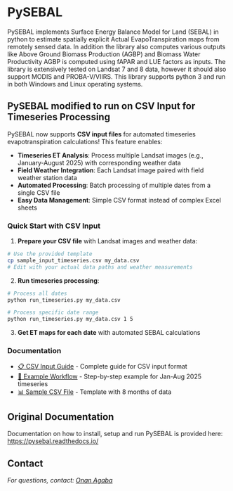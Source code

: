 # PySEBAL

PySEBAL implements Surface Energy Balance Model for Land (SEBAL) in python to estimate spatially explicit Actual EvapoTranspiration maps from remotely sensed data. In addition the library also computes various outputs like Above Ground Biomass Production (AGBP) and Biomass Water Productivity AGBP is computed using fAPAR and LUE factors as inputs. The library is extensively tested on Landsat 7 and 8 data, however it should also support MODIS and PROBA-V/VIIRS. This library supports python 3 and run in both Windows and Linux operating systems.

## PySEBAL modified to run on CSV Input for Timeseries Processing

PySEBAL now supports **CSV input files** for automated timeseries evapotranspiration calculations! This feature enables:

- **Timeseries ET Analysis**: Process multiple Landsat images (e.g., January-August 2025) with corresponding weather data
- **Field Weather Integration**: Each Landsat image paired with field weather station data  
- **Automated Processing**: Batch processing of multiple dates from a single CSV file
- **Easy Data Management**: Simple CSV format instead of complex Excel sheets

### Quick Start with CSV Input

1. **Prepare your CSV file** with Landsat images and weather data:
```bash 
# Use the provided template
cp sample_input_timeseries.csv my_data.csv
# Edit with your actual data paths and weather measurements
```

2. **Run timeseries processing**:
```bash
# Process all dates
python run_timeseries.py my_data.csv

# Process specific date range  
python run_timeseries.py my_data.csv 1 5
```

3. **Get ET maps for each date** with automated SEBAL calculations

### Documentation

- [📋 CSV Input Guide](CSV_INPUT_GUIDE.md) - Complete guide for CSV input format
- [🚀 Example Workflow](EXAMPLE_WORKFLOW.md) - Step-by-step example for Jan-Aug 2025 timeseries
- [📊 Sample CSV File](sample_input_timeseries.csv) - Template with 8 months of data

## Original Documentation
Documentation on how to install, setup and run PySEBAL is provided here: https://pysebal.readthedocs.io/

## Contact
*For questions, contact: [Onan Agaba](mailto:onanagaba@gmail.com)*

